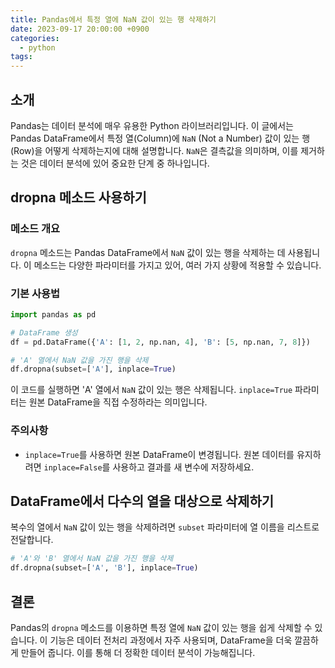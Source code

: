 ```yaml
---
title: Pandas에서 특정 열에 NaN 값이 있는 행 삭제하기
date: 2023-09-17 20:00:00 +0900
categories:
  - python
tags:
---
```


## 소개
Pandas는 데이터 분석에 매우 유용한 Python 라이브러리입니다. 이 글에서는 Pandas DataFrame에서 특정 열(Column)에 `NaN` (Not a Number) 값이 있는 행(Row)을 어떻게 삭제하는지에 대해 설명합니다. `NaN`은 결측값을 의미하며, 이를 제거하는 것은 데이터 분석에 있어 중요한 단계 중 하나입니다.

## dropna 메소드 사용하기

### 메소드 개요
`dropna` 메소드는 Pandas DataFrame에서 `NaN` 값이 있는 행을 삭제하는 데 사용됩니다. 이 메소드는 다양한 파라미터를 가지고 있어, 여러 가지 상황에 적용할 수 있습니다.

### 기본 사용법
```python
import pandas as pd

# DataFrame 생성
df = pd.DataFrame({'A': [1, 2, np.nan, 4], 'B': [5, np.nan, 7, 8]})

# 'A' 열에서 NaN 값을 가진 행을 삭제
df.dropna(subset=['A'], inplace=True)
```

이 코드를 실행하면 'A' 열에서 `NaN` 값이 있는 행은 삭제됩니다. `inplace=True` 파라미터는 원본 DataFrame을 직접 수정하라는 의미입니다.

### 주의사항
- `inplace=True`를 사용하면 원본 DataFrame이 변경됩니다. 원본 데이터를 유지하려면 `inplace=False`를 사용하고 결과를 새 변수에 저장하세요.

## DataFrame에서 다수의 열을 대상으로 삭제하기

복수의 열에서 `NaN` 값이 있는 행을 삭제하려면 `subset` 파라미터에 열 이름을 리스트로 전달합니다.

```python
# 'A'와 'B' 열에서 NaN 값을 가진 행을 삭제
df.dropna(subset=['A', 'B'], inplace=True)
```

## 결론

Pandas의 `dropna` 메소드를 이용하면 특정 열에 `NaN` 값이 있는 행을 쉽게 삭제할 수 있습니다. 이 기능은 데이터 전처리 과정에서 자주 사용되며, DataFrame을 더욱 깔끔하게 만들어 줍니다. 이를 통해 더 정확한 데이터 분석이 가능해집니다.